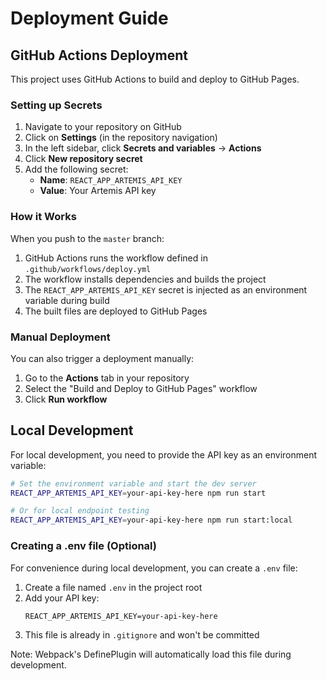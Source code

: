 # Deployment Guide

## GitHub Actions Deployment

This project uses GitHub Actions to build and deploy to GitHub Pages.

### Setting up Secrets

1. Navigate to your repository on GitHub
2. Click on **Settings** (in the repository navigation)
3. In the left sidebar, click **Secrets and variables** → **Actions**
4. Click **New repository secret**
5. Add the following secret:
   - **Name**: `REACT_APP_ARTEMIS_API_KEY`
   - **Value**: Your Artemis API key

### How it Works

When you push to the `master` branch:
1. GitHub Actions runs the workflow defined in `.github/workflows/deploy.yml`
2. The workflow installs dependencies and builds the project
3. The `REACT_APP_ARTEMIS_API_KEY` secret is injected as an environment variable during build
4. The built files are deployed to GitHub Pages

### Manual Deployment

You can also trigger a deployment manually:
1. Go to the **Actions** tab in your repository
2. Select the "Build and Deploy to GitHub Pages" workflow
3. Click **Run workflow**

## Local Development

For local development, you need to provide the API key as an environment variable:

```bash
# Set the environment variable and start the dev server
REACT_APP_ARTEMIS_API_KEY=your-api-key-here npm run start

# Or for local endpoint testing
REACT_APP_ARTEMIS_API_KEY=your-api-key-here npm run start:local
```

### Creating a .env file (Optional)

For convenience during local development, you can create a `.env` file:

1. Create a file named `.env` in the project root
2. Add your API key:
   ```
   REACT_APP_ARTEMIS_API_KEY=your-api-key-here
   ```
3. This file is already in `.gitignore` and won't be committed

Note: Webpack's DefinePlugin will automatically load this file during development.